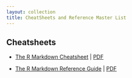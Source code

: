 ```yaml
---
layout: collection
title: CheatSheets and Reference Master List
---
```


## Cheatsheets

-  [The R Markdown Cheatsheet](https://www.rstudio.com/wp-content/uploads/2016/03/rmarkdown-cheatsheet-2.0.pdf) | [PDF](/assets/img/rmarkdown-cheatsheet-2.0.pdf)

-  [The R Markdown Reference Guide](https://rstudio.com/wp-content/uploads/2015/03/rmarkdown-reference.pdf) | [PDF](/assets/img/rmarkdown-reference.pdf)
